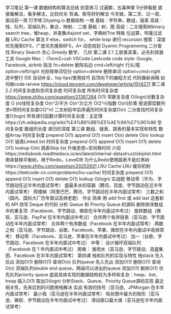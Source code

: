 学习笔记
第一课 数据结构和算法总结
    刻意练习
        过遍数，五毒神掌
            5分钟看题
            直接看解法，看多解法，比较优劣
            背诵、默写好的解法
            今天做，第二天、过一周、面试前一周
        打字练习typing.io
    数据结构
        一维
            基础：字符串，数组，链表
            高级：栈，队列，双端队列，集合，映射，
        二维
            基础：树，图
            高级：二叉搜索树binary search tree，堆heap，并查集disjoint set，字典树Trie
        特殊
            位运算，布隆过滤器
            LRU Cache
    算法
        if else，switch
        for， while loop
        递归 recursion
        搜索：深度优先搜索DFS，广度优先搜索BFS，A*
        动态规划 Dyamic Programming
        二分查找 Binary Search
        贪心 Greedy
        数学， 几何
第二课 2.1 工欲善其事，必先利其器
    工具
        Google
        Mac： iTerm2+zsh
        VSCode
        Leetcode
        code style: Google, Facebook, airbnb
    指法
        fn+delete 删除右边
        cmd+left/right 行头/尾
        option+left/right 光标按单词切分
        option+delete 删除单词
        option+cmd+right 选中整行
        IDE 自动补全，top tips/使用技巧
    自顶向下的编程方式
        代码像新闻稿
        如何做code reivew https://cloud.tencent.com/developer/article/1514271
第二课 2.2 时间复杂度和空间复杂度
    时间复杂度
        所有时间复杂度 https://www.zhihu.com/question/21387264
            O(1) 常数复杂度
            O(logn)对数复杂度
            O (n)线性复杂度
            O(n^2)平方
            O(n^3)立方
            O(2^n)指数
            O(n!)阶乘
        斐波那契数列求n项时间复杂度O(2^n)
        二叉树前中后序遍历时间复杂度O(n)
        二分查找时间复杂度O(logn)
        所有递归函数计算时间复杂度：主定理https://zh.wikipedia.org/wiki/%E4%B8%BB%E5%AE%9A%E7%90%86
    空间复杂度
        数组的长度
        递归的深度
第三课 数组、链表、跳表的基本实现和特性
    数组Array
        时间复杂度
            prepend O(1)
            append O(1)
            insert O(n)
            delete O(n)
            lookup O(1)
    链表Linked list
        时间复杂度
            prepend O(1)
            append O(1)
            insert O(1)
            delete O(1)
            lookup O(n)
    跳表Skip list 
        升维思想+空间换时间
        介绍https://redisbook.readthedocs.io/en/latest/internal-datastruct/skiplist.html
        用来替换平衡树，用于Redis，LevelDB
            为什么Redis使用跳表不是红黑树https://www.zhihu.com/question/20202931
        LRU Cache 
            LRU 缓存机制https://leetcode-cn.com/problems/lru-cache/
        时间复杂度
            prepend O(1)
            append O(1)
            insert O(1)
            delete O(1)
            lookup O(logn)
    实战题
        移动零（华为、字节跳动在近半年内面试常考）
        盛最多水的容器（腾讯、百度、字节跳动在近半年内面试常考）
        爬楼梯（阿里巴巴、腾讯、字节跳动在半年内面试常考）
        三数之和（国内、国际大厂历年面试高频老题）
    作业
        简单
            用 add first 或 add last 这套新的 API 改写 Deque 的代码
            分析 Queue 和 Priority Queue 的源码
            删除排序数组中的重复项（Facebook、字节跳动、微软在半年内面试中考过）
            旋转数组（微软、亚马逊、PayPal 在半年内面试中考过）
            合并两个有序链表（亚马逊、字节跳动在半年内面试常考）
            合并两个有序数组（Facebook 在半年内面试常考）
            两数之和（亚马逊、字节跳动、谷歌、Facebook、苹果、微软在半年内面试中高频常考）
            移动零（Facebook、亚马逊、苹果在半年内面试中考过）
            加一（谷歌、字节跳动、Facebook 在半年内面试中考过）
        中等：
            设计循环双端队列（Facebook 在 1 年内面试中考过）
        困难：
            接雨水（亚马逊、字节跳动、高盛集团、Facebook 在半年内面试常考）
第四课 栈和队列的实现与特性
    栈stack 先入后出
        添加O(1)
        删除O(1)
        查询O(n)
    队列queue 先入先出
        添加O(1)
        删除O(1)
        查询O(n)
    双端队列double end queue，两端可以进出的queue
        添加O(1)
        删除O(1)
    优先队列priority queue
        底层具体实现的数据结构较为多样和复杂：heap、bst、treap
        插入O(1)
        取出O(logn)
    分析Stack、Queue、Priority Queue源码实现
    最近相关性，先来后到的问题用栈解决
    实战
        有效的括号（亚马逊、JPMorgan 在半年内面试常考）
        最小栈（亚马逊在半年内面试常考）
        柱状图中最大的矩形（亚马逊、微软、字节跳动在半年内面试中考过）
        滑动窗口最大值（亚马逊在半年内面试常考）
